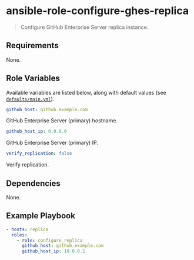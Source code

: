 # ansible-role-configure-ghes-replica

> Configure GitHub Enterprise Server replica instance.

## Requirements

None.

## Role Variables

Available variables are listed below, along with default values (see [`defaults/main.yml`](defaults/main.yml)).

```yml
github_host: github.example.com
```

GitHub Enterprise Server (primary) hostname.

```yml
github_host_ip: 0.0.0.0
```

GitHub Enterprise Server (primary) IP.

```yml
verify_replication: false
```

Verify replication.

## Dependencies

None.

## Example Playbook

```yml
- hosts: replica
  roles:
    - role: configure_replica
      github_host: github.example.com
      github_host_ip: 10.0.0.1
```
